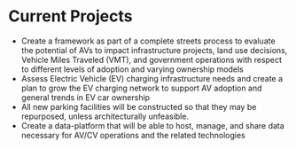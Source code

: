 # Current Projects

- Create a framework as part of a complete streets process to evaluate the potential of AVs to impact infrastructure projects, land use decisions, Vehicle Miles Traveled (VMT), and government operations with respect to different levels of adoption and varying ownership models
- Assess Electric Vehicle (EV) charging infrastructure needs and create a plan to grow the EV charging network to support AV adoption and general trends in EV car ownership
- All new parking facilities will be constructed so that they may be repurposed, unless architecturally unfeasible.
- Create a data-platform that will be able to host, manage, and share data necessary for AV/CV operations and the related technologies
